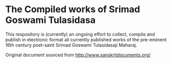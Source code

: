 The Compiled works of Srimad Goswami Tulasidasa
==========

This respository is (currently) an ongoing effort to collect, compile and publish in electronic format all currently published works of the pre-eminent 16th century poet-saint Srimad Goswami Tulasidasaji Maharaj.

Original document sourced from http://www.sanskritdocuments.org/